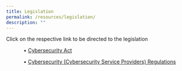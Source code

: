 ```yaml
---
title: Legislation
permalink: /resources/legislation/
description: ""
---
```

Click on the respective link to be directed to the legislation

<ol><ul>• <a href="https://sso.agc.gov.sg/Acts-Supp/9-2018/">Cybersecurity Act</a></ul>
	<ul>• <a href="https://sso.agc.gov.sg/SL/CA2018-S304-2022?DocDate=20220408&msclkid=b2b84d25b93b11eca9499bb51ff4b0c9">Cybersecurity (Cybersecurity Service Providers) Regulations</a></ul></ol>